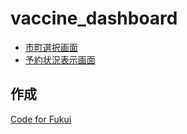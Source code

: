 # vaccine_dashboard

- [市町選択画面](https://code4fukui.github.io/vaccine_dashboard/select.html)
- [予約状況表示画面](https://code4fukui.github.io/vaccine_dashboard/)

## 作成

[Code for Fukui](https://code4fukui.github.io/)